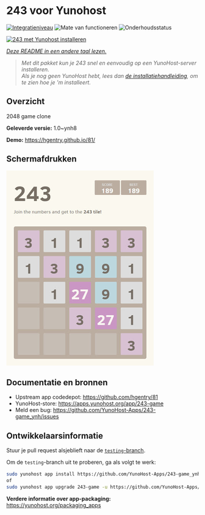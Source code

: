 <!--
NB: Deze README is automatisch gegenereerd door <https://github.com/YunoHost/apps/tree/master/tools/readme_generator>
Hij mag NIET handmatig aangepast worden.
-->

# 243 voor Yunohost

[![Integratieniveau](https://apps.yunohost.org/badge/integration/243-game)](https://ci-apps.yunohost.org/ci/apps/243-game/)
![Mate van functioneren](https://apps.yunohost.org/badge/state/243-game)
![Onderhoudsstatus](https://apps.yunohost.org/badge/maintained/243-game)

[![243 met Yunohost installeren](https://install-app.yunohost.org/install-with-yunohost.svg)](https://install-app.yunohost.org/?app=243-game)

*[Deze README in een andere taal lezen.](./ALL_README.md)*

> *Met dit pakket kun je 243 snel en eenvoudig op een YunoHost-server installeren.*  
> *Als je nog geen YunoHost hebt, lees dan [de installatiehandleiding](https://yunohost.org/install), om te zien hoe je 'm installeert.*

## Overzicht

2048 game clone


**Geleverde versie:** 1.0~ynh8

**Demo:** <https://hgentry.github.io/81/>

## Schermafdrukken

![Schermafdrukken van 243](./doc/screenshots/Screenshot-243.jpg)

## Documentatie en bronnen

- Upstream app codedepot: <https://github.com/hgentry/81>
- YunoHost-store: <https://apps.yunohost.org/app/243-game>
- Meld een bug: <https://github.com/YunoHost-Apps/243-game_ynh/issues>

## Ontwikkelaarsinformatie

Stuur je pull request alsjeblieft naar de [`testing`-branch](https://github.com/YunoHost-Apps/243-game_ynh/tree/testing).

Om de `testing`-branch uit te proberen, ga als volgt te werk:

```bash
sudo yunohost app install https://github.com/YunoHost-Apps/243-game_ynh/tree/testing --debug
of
sudo yunohost app upgrade 243-game -u https://github.com/YunoHost-Apps/243-game_ynh/tree/testing --debug
```

**Verdere informatie over app-packaging:** <https://yunohost.org/packaging_apps>
